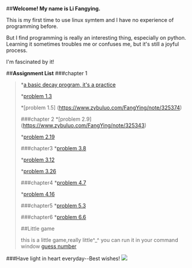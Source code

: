 ##**Welcome! My name is Li Fangying.**<p>
This is my first time to use linux symtem and I have no experience of programming before.<p>
But I find programming is really an interesting thing, especially on python. Learning it sometimes troubles me or confuses me, but it's still a joyful process. <p>
I'm fascinated by it!<p>

##**Assignment List**
###chapter 1
>*[a basic decay program, it's a practice](https://github.com/FangYingLi/computationalphysics_N2013301020027/blob/master/chapter1/nuclei2.py)<p>
>*[problem 1.3](https://www.zybuluo.com/FangYing/note/326104) <p>
>*[problem 1.5] (https://www.zybuluo.com/FangYing/note/325374)<p>
###chapter 2
>*[problem 2.9] (https://www.zybuluo.com/FangYing/note/325343)<p>
>*[problem 2.19](https://www.zybuluo.com/FangYing/note/340216)<p>
###chapter3
>*[problem 3.8](https://www.zybuluo.com/FangYing/note/347816)<p>
>*[problem 3.12](https://www.zybuluo.com/FangYing/note/356235)<p>
>*[problem 3.26](https://www.zybuluo.com/FangYing/note/369299)<p>
###chapter4
>*[problem 4.7](https://www.zybuluo.com/FangYing/note/369432)<p>
>*[problem 4.16](https://www.zybuluo.com/FangYing/note/404409)<p>
###chapter5
>*[problem 5.3](https://www.zybuluo.com/FangYing/note/386146)<p>
###chapter6
>*[problem 6.6](https://www.zybuluo.com/FangYing/note/401676)<p>
##Little game<p>
this is a little game,really little^_^ you can run it in your command window
[guess number](https://github.com/FangYingLi/computationalphysics_N2013301020027/blob/master/guess_number.py)

###Have light in heart everyday--Best wishes!
![](http://a1.qpic.cn/psb?/V13WTB3335ifOd/Xoie5xvk8l1tfzPTjU.7dAEcUFjuH7FohZ.BB9HDSCs!/b/dH0BAAAAAAAA&bo=XgIGAgAAAAAFB3w!&rf=viewer_4)
